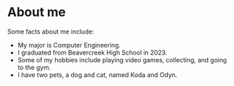 # About me

Some facts about me include:

- My major is Computer Engineering.
- I graduated from Beavercreek High School in 2023.
- Some of my hobbies include playing video games, collecting, and going to the gym.
- I have two pets, a dog and cat, named Koda and Odyn.

